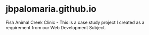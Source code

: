 # jbpalomaria.github.io
Fish Animal Creek Clinic -
This is a case study project I created as a requirement from our Web Development Subject. 
